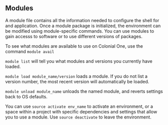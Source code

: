 ## Modules

A module file contains all the information needed to configure the shell for and application. Once a module package is initialized, the environment can be modified using module-specific commands. You can use modules to gain accesss to software or to use different versions of packages.

To see what modules are available to use on Colonial One, use the command `module avail`

`module list`
will tell you what modules and versions you currently have loaded.

`module load module_name/version` 
loads a module. If you do not list a version number, the most recent version will automatically be loaded.

`module unload module_name`
unloads the named module, and reverts settings back to OS defaults.

You can use `source activate env_name` to activate an environment, or a space within a project with specific dependencies and settings that allow you to use a module. Use `source deactivate` to leave the environment.
